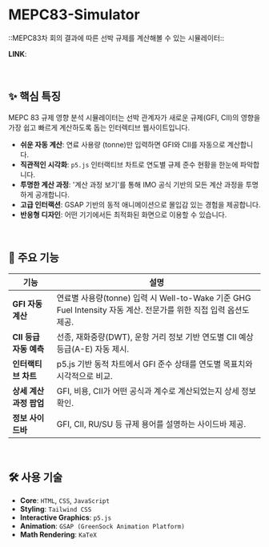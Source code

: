 # MEPC83-Simulator
::MEPC83차 회의 결과에 따른 선박 규제를 계산해볼 수 있는 시뮬레이터::

**LINK**: 

<br/>

## ✨ 핵심 특징

MEPC 83 규제 영향 분석 시뮬레이터는 선박 관계자가 새로운 규제(GFI, CII)의 영향을 가장 쉽고 빠르게 계산하도록 돕는 인터렉티브 웹사이트입니다.

-   **쉬운 자동 계산**: 연료 사용량 (tonne)만 입력하면 GFI와 CII를 자동으로 계산합니다.
-   **직관적인 시각화**: `p5.js` 인터랙티브 차트로 연도별 규제 준수 현황을 한눈에 파악합니다.
-   **투명한 계산 과정**: '계산 과정 보기'를 통해 IMO 공식 기반의 모든 계산 과정을 투명하게 공개합니다.
-   **고급 인터랙션**: GSAP 기반의 동적 애니메이션으로 몰입감 있는 경험을 제공합니다.
-   **반응형 디자인**: 어떤 기기에서든 최적화된 화면으로 이용할 수 있습니다.

<br/>

## 🚀 주요 기능

| 기능 | 설명 |
|---|---|
| **GFI 자동 계산** | 연료별 사용량(tonne) 입력 시 Well-to-Wake 기준 GHG Fuel Intensity 자동 계산. 전문가를 위한 직접 입력 옵션도 제공. |
| **CII 등급 자동 예측** | 선종, 재화중량(DWT), 운항 거리 정보 기반 연도별 CII 예상 등급(A-E) 자동 제시. |
| **인터랙티브 차트** | p5.js 기반 동적 차트에서 GFI 준수 상태를 연도별 목표치와 시각적으로 비교. |
| **상세 계산 과정 팝업** | GFI, 비용, CII가 어떤 공식과 계수로 계산되었는지 상세 정보 확인. |
| **정보 사이드바** | GFI, CII, RU/SU 등 규제 용어를 설명하는 사이드바 제공. |

<br/>

## 🛠️ 사용 기술

-   **Core**: `HTML`, `CSS`, `JavaScript`
-   **Styling**: `Tailwind CSS`
-   **Interactive Graphics**: `p5.js`
-   **Animation**: `GSAP (GreenSock Animation Platform)`
-   **Math Rendering**: `KaTeX`

<br/>